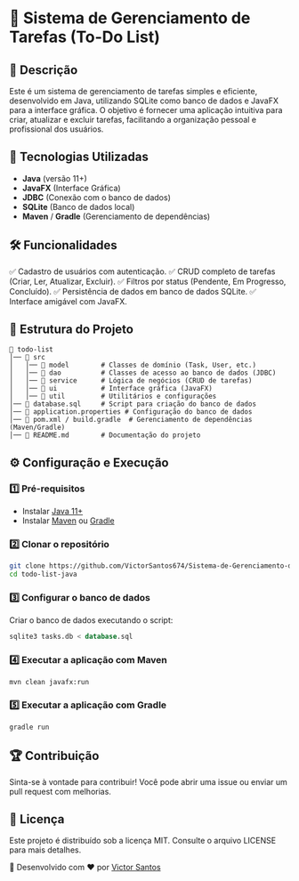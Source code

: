 # 📌 Sistema de Gerenciamento de Tarefas (To-Do List)

## 📖 Descrição
Este é um sistema de gerenciamento de tarefas simples e eficiente, desenvolvido em Java, utilizando SQLite como banco de dados e JavaFX para a interface gráfica. O objetivo é fornecer uma aplicação intuitiva para criar, atualizar e excluir tarefas, facilitando a organização pessoal e profissional dos usuários.

## 🚀 Tecnologias Utilizadas
- **Java** (versão 11+)
- **JavaFX** (Interface Gráfica)
- **JDBC** (Conexão com o banco de dados)
- **SQLite** (Banco de dados local)
- **Maven** / **Gradle** (Gerenciamento de dependências)

## 🛠 Funcionalidades
✅ Cadastro de usuários com autenticação.
✅ CRUD completo de tarefas (Criar, Ler, Atualizar, Excluir).
✅ Filtros por status (Pendente, Em Progresso, Concluído).
✅ Persistência de dados em banco de dados SQLite.
✅ Interface amigável com JavaFX.

## 📂 Estrutura do Projeto
```
📂 todo-list
│── 📂 src
│   │── 📂 model        # Classes de domínio (Task, User, etc.)
│   │── 📂 dao          # Classes de acesso ao banco de dados (JDBC)
│   │── 📂 service      # Lógica de negócios (CRUD de tarefas)
│   │── 📂 ui           # Interface gráfica (JavaFX)
│   │── 📂 util         # Utilitários e configurações
│── 📄 database.sql     # Script para criação do banco de dados
│── 📄 application.properties # Configuração do banco de dados
│── 📄 pom.xml / build.gradle  # Gerenciamento de dependências (Maven/Gradle)
│── 📄 README.md        # Documentação do projeto
```

## ⚙️ Configuração e Execução
### 1️⃣ Pré-requisitos
- Instalar [Java 11+](https://www.oracle.com/java/technologies/javase-jdk11-downloads.html)
- Instalar [Maven](https://maven.apache.org/install.html) ou [Gradle](https://gradle.org/install/)

### 2️⃣ Clonar o repositório
```bash
git clone https://github.com/VictorSantos674/Sistema-de-Gerenciamento-de-Tarefas-To-Do-List
cd todo-list-java
```

### 3️⃣ Configurar o banco de dados
Criar o banco de dados executando o script:
```sql
sqlite3 tasks.db < database.sql
```

### 4️⃣ Executar a aplicação com Maven
```bash
mvn clean javafx:run
```

### 5️⃣ Executar a aplicação com Gradle
```bash
gradle run
```

## 🏆 Contribuição
Sinta-se à vontade para contribuir! Você pode abrir uma issue ou enviar um pull request com melhorias.

## 📜 Licença
Este projeto é distribuído sob a licença MIT. Consulte o arquivo LICENSE para mais detalhes.

🚀 Desenvolvido com ❤️ por [Victor Santos](https://github.com/VictorSantos674?tab=overview&from=2025-02-01&to=2025-02-08)

